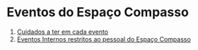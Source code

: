 # Eventos do Espaço Compasso

1. [Cuidados a ter em cada evento](https://github.com/EspacoCompasso/Eventos/blob/main/Necessidades/Cuidados_A_Ter.md)
2. [Eventos Internos restritos ao pessoal do Espaço Compasso](https://github.com/EspacoCompasso/Eventos/blob/main/Internos/Dinamicas_de_Grupo.md)
